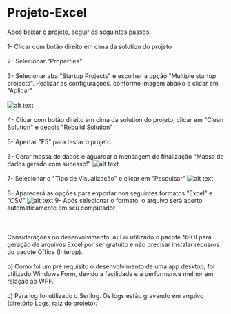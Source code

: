 # Projeto-Excel

Após baixar o projeto, seguir os seguintes passos:
</br></br>
1- Clicar com botão direito em cima da solution do projeto
</br></br>
2- Selecionar "Properties"
</br></br>
3- Selecionar aba "Startup Projects" e escolher a opção "Multiple startup projects". Realizar as configurações, conforme imagem abaixo e clicar em "Aplicar"
</br></br>
![alt text](https://github.com/kaiti1987/Excel/blob/master/startup_project.jpg?raw=true)
</br></br>
4- Clicar com botão direito em cima da solution do projeto, clicar em "Clean Solution" e depois "Rebuild Solution"
</br></br>
5- Apertar "F5" para testar o projeto.
</br></br>
6- Gerar massa de dados e aguardar a mensagem de finalização "Massa de dados gerado com sucesso!"
![alt text](https://github.com/kaiti1987/Excel/blob/master/MassaDados.jpg?raw=true)
</br></br>
7- Selecionar o "Tipo de Visualização" e clicar em "Pesquisar"
![alt text](https://github.com/kaiti1987/Excel/blob/master/Pesquisar.jpg?raw=true)
</br></br>
8- Aparecerá as opções para exportar nos seguintes formatos "Excel" e "CSV"
![alt text](https://github.com/kaiti1987/Excel/blob/master/Export.jpg?raw=true)
9- Após selecionar o formato, o arquivo será aberto automaticamente em seu computador
</br></br>
</br></br>
Considerações no desenvolvimento:
a) Foi utilizado o pacote NPOI para geração de arquivos Excel por ser gratuito e não precisar instalar recusros do pacote Office (Interop).
</br></br>
b) Como foi um pré requisito o desenvolvimento de uma app desktop, foi utilizado Windows Form, devido a facilidade e a performance melhor em relação ao WPF.
</br></br>
c) Para log foi utilizado o Serilog. Os logs estão gravando em arquivo (diretório Logs, raiz do projeto). 

